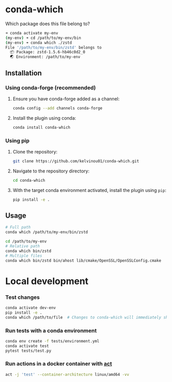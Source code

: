 # conda-which

Which package does this file belong to?

```bash
➜ conda activate my-env
(my-env) ➜ cd /path/to/my-env/bin
(my-env) ➜ conda which ./zstd
File '/path/to/my-env/bin/zstd' belongs to
  📦 Package: zstd-1.5.6-hb46c0d2_0
  🌏 Environment: /path/to/my-env
```

## Installation

### Using conda-forge (recommended)

1. Ensure you have conda-forge added as a channel:

   ```sh
   conda config --add channels conda-forge
   ```

2. Install the plugin using conda:

   ```sh
   conda install conda-which
   ```

### Using pip

1. Clone the repository:

   ```sh
   git clone https://github.com/kelvinou01/conda-which.git
   ```

2. Navigate to the repository directory:

   ```sh
   cd conda-which
   ```

3. With the target conda environment activated, install the plugin using `pip`:

   ```sh
   pip install -e .
   ```

## Usage

```bash
# Full path
conda which /path/to/my-env/bin/zstd

cd /path/to/my-env
# Relative path
conda which bin/zstd
# Multiple files
conda which bin/zstd bin/ahost lib/cmake/OpenSSL/OpenSSLConfig.cmake
```

# Local development

### Test changes

```bash
conda activate dev-env
pip install -e .
conda which /path/to/file  # Changes to conda-which will immediately show up
```

### Run tests with a conda environment

```bash
conda env create -f tests/environment.yml
conda activate test
pytest tests/test.py
```

### Run actions in a docker container with [act](https://github.com/nektos/act)

```bash
act -j 'test' --container-architecture linux/amd64 -vv
```
